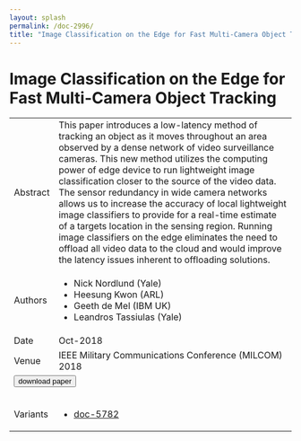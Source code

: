 ```yaml
---
layout: splash
permalink: /doc-2996/
title: "Image Classification on the Edge for Fast Multi-Camera Object Tracking"
---
```


# Image Classification on the Edge for Fast Multi-Camera Object Tracking

<table>
    <tbody>
    <tr>
        <td>Abstract</td>
        <td>This paper introduces a low-latency method of tracking an object as it moves throughout an area observed by a dense network of video surveillance cameras. This new method utilizes the computing power of edge device to run lightweight image classification closer to the source of the video data. The sensor redundancy in wide camera networks allows us to increase the accuracy of local lightweight image classifiers to provide for a real-time estimate of a targets location in the sensing region. Running image classifiers on the edge eliminates the need to offload all video data to the cloud and would improve the latency issues inherent to offloading solutions.</td>
    </tr>
    <tr>
        <td>Authors</td>
        <td>
            <ul>
                <li>Nick Nordlund (Yale)</li>
                <li>Heesung Kwon (ARL)</li>
                <li>Geeth de Mel (IBM UK)</li>
                <li>Leandros Tassiulas (Yale)</li>
            </ul>
        </td>
    </tr>
    <tr>
        <td>Date</td>
        <td>Oct-2018</td>
    </tr>
    <tr>
        <td>Venue</td>
        <td>IEEE Military Communications Conference (MILCOM) 2018</td>
    </tr>
        <tr>
            <td colspan="2">
                <form method="get" action="https://ibm.box.com/v/doc-2996-paper">
                    <button type="submit">download paper</button>
                </form>
            </td>
        </tr>
        <tr>
            <td>Variants</td>
            <td>
                <ul>
                    <li><a href="\doc-5782\">doc-5782</a></li>
                </ul>
            </td>
        </tr>
    </tbody>
</table>
